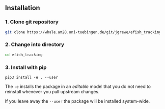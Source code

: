 

## Installation

### 1. Clone git repository

```bash
git clone https://whale.am28.uni-tuebingen.de/git/jgrewe/efish_tracking.git
```

### 2. Change into directory

```bash
cd efish_tracking
````

### 3. Install with pip

```shell
pip3 install -e . --user
```

The ```-e``` installs the package in an *editable* model that you do not need to reinstall whenever you pull upstream changes.

If you leave away the ```--user``` the package will be installed system-wide.
